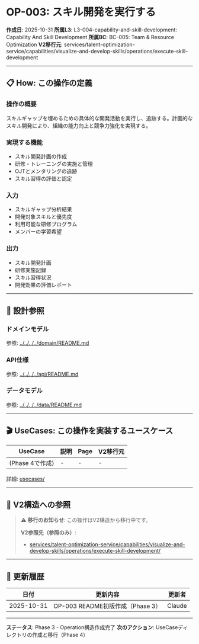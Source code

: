 # OP-003: スキル開発を実行する

**作成日**: 2025-10-31
**所属L3**: L3-004-capability-and-skill-development: Capability And Skill Development
**所属BC**: BC-005: Team & Resource Optimization
**V2移行元**: services/talent-optimization-service/capabilities/visualize-and-develop-skills/operations/execute-skill-development

---

## 📋 How: この操作の定義

### 操作の概要
スキルギャップを埋めるための具体的な開発活動を実行し、追跡する。計画的なスキル開発により、組織の能力向上と競争力強化を実現する。

### 実現する機能
- スキル開発計画の作成
- 研修・トレーニングの実施と管理
- OJTとメンタリングの追跡
- スキル習得の評価と認定

### 入力
- スキルギャップ分析結果
- 開発対象スキルと優先度
- 利用可能な研修プログラム
- メンバーの学習希望

### 出力
- スキル開発計画
- 研修実施記録
- スキル習得状況
- 開発効果の評価レポート

---

## 🔗 設計参照

### ドメインモデル
参照: [../../../../domain/README.md](../../../../domain/README.md)

### API仕様
参照: [../../../../api/README.md](../../../../api/README.md)

### データモデル
参照: [../../../../data/README.md](../../../../data/README.md)

---

## 🎬 UseCases: この操作を実装するユースケース

| UseCase | 説明 | Page | V2移行元 |
|---------|------|------|---------|
| (Phase 4で作成) | - | - | - |

詳細: [usecases/](usecases/)

---

## 🔗 V2構造への参照

> ⚠️ **移行のお知らせ**: この操作はV2構造から移行中です。
>
> **V2参照先（参照のみ）**:
> - [services/talent-optimization-service/capabilities/visualize-and-develop-skills/operations/execute-skill-development/](../../../../../../../services/talent-optimization-service/capabilities/visualize-and-develop-skills/operations/execute-skill-development/)

---

## 📝 更新履歴

| 日付 | 更新内容 | 更新者 |
|------|---------|--------|
| 2025-10-31 | OP-003 README初版作成（Phase 3） | Claude |

---

**ステータス**: Phase 3 - Operation構造作成完了
**次のアクション**: UseCaseディレクトリの作成と移行（Phase 4）
